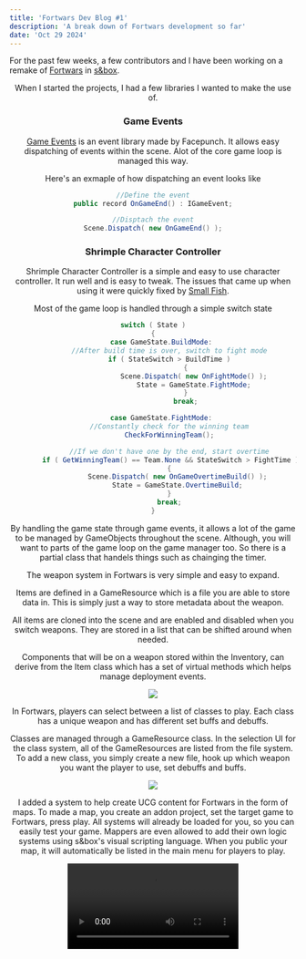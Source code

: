 ```yaml
---
title: 'Fortwars Dev Blog #1'
description: 'A break down of Fortwars development so far'
date: 'Oct 29 2024'
---
```


For the past few weeks, a few contributors and I have been working on a remake of [Fortwars](https://sbox.game/nolankicks/fortwars) in [s&box](https://sbox.game/about).

<Header title="Goals" />
When I started the projects, I had a few libraries I wanted to make the use of.

### Game Events
[Game Events](https://sbox.game/facepunch/libevents) is an event library made by Facepunch. It allows easy dispatching of events within the scene. Alot of the core game loop is managed this way.

Here's an exmaple of how dispatching an event looks like

```cs
//Define the event
public record OnGameEnd() : IGameEvent;

//Disptach the event
Scene.Dispatch( new OnGameEnd() );
```

### Shrimple Character Controller
Shrimple Character Controller is a simple and easy to use character controller. It run well and is easy to tweak. The issues that came up when using it were quickly fixed by [Small Fish](https://smallfi.sh).

<Header title="Game Loop" />

Most of the game loop is handled through a simple switch state

```cs
switch ( State )
{
	case GameState.BuildMode:
		//After build time is over, switch to fight mode
		if ( StateSwitch > BuildTime )
				{
					Scene.Dispatch( new OnFightMode() );
					State = GameState.FightMode;
				}
				break;

	case GameState.FightMode:
		//Constantly check for the winning team
		CheckForWinningTeam();

		//If we don't have one by the end, start overtime
		if ( GetWinningTeam() == Team.None && StateSwitch > FightTime )
		{
			Scene.Dispatch( new OnGameOvertimeBuild() );
			State = GameState.OvertimeBuild;
		}
		break;
}
```
By handling the game state through game events, it allows a lot of the game to be managed by GameObjects throughout the scene. Although, you will want to parts of the game loop on the game manager too. So there is a partial class that handels things such as chainging the timer.

<Header title="Weapons" />

The weapon system in Fortwars is very simple and easy to expand.

Items are defined in a GameResource which is a file you are able to store data in. This is simply just a way to store metadata about the weapon.

All items are cloned into the scene and are enabled and disabled when you switch weapons. They are stored in a list that can be shifted around when needed.

Components that will be on a weapon stored within the Inventory, can derive from the Item class which has a set of virtual methods which helps manage deployment events.

<Img src="../fortwarsblog1/weapondataimg.png" />

<Header title="Classes" />

In Fortwars, players can select between a list of classes to play. Each class has a unique weapon and has different set buffs and debuffs. 

Classes are managed through a GameResource class. In the selection UI for the class system, all of the GameResources are listed from the file system. To add a new class, you simply create a new file, hook up which weapon you want the player to use, set debuffs and buffs.

<Img src="../fortwarsblog1/classgameresource.png" />

<Header title="Map Addons" />

I added a system to help create UCG content for Fortwars in the form of maps. To made a map, you create an addon project, set the target game to Fortwars, press play. All systems will already be loaded for you, so you can easily test your game. Mappers are even allowed to add their own logic systems using s&box's visual scripting language. When you public your map, it will automatically be listed in the main menu for players to play.

<Video src="../fortwarsblog1/ugc.mov" />
